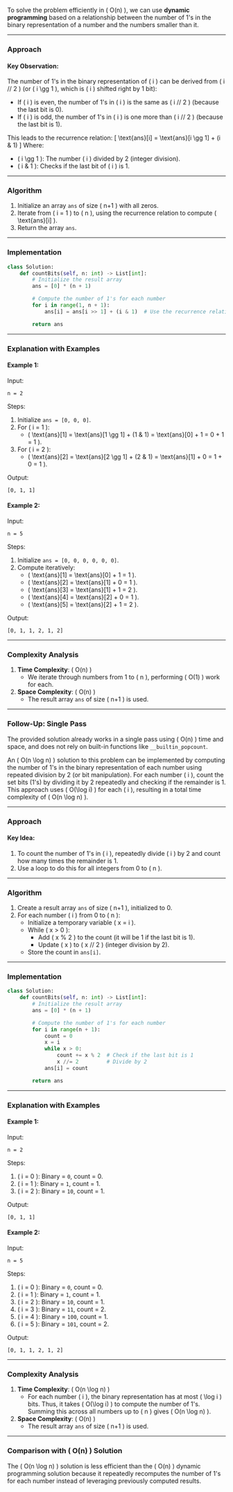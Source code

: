 To solve the problem efficiently in \( O(n) \), we can use **dynamic programming** based on a relationship between the number of 1's in the binary representation of a number and the numbers smaller than it.

---

### **Approach**
#### Key Observation:
The number of 1's in the binary representation of \( i \) can be derived from \( i // 2 \) (or \( i \gg 1 \), which is \( i \) shifted right by 1 bit):
- If \( i \) is even, the number of 1's in \( i \) is the same as \( i // 2 \) (because the last bit is 0).
- If \( i \) is odd, the number of 1's in \( i \) is one more than \( i // 2 \) (because the last bit is 1).

This leads to the recurrence relation:
\[
\text{ans}[i] = \text{ans}[i \gg 1] + (i \& 1)
\]
Where:
- \( i \gg 1 \): The number \( i \) divided by 2 (integer division).
- \( i \& 1 \): Checks if the last bit of \( i \) is 1.

---

### **Algorithm**
1. Initialize an array `ans` of size \( n+1 \) with all zeros.
2. Iterate from \( i = 1 \) to \( n \), using the recurrence relation to compute \( \text{ans}[i] \).
3. Return the array `ans`.

---

### **Implementation**

```python
class Solution:
    def countBits(self, n: int) -> List[int]:
        # Initialize the result array
        ans = [0] * (n + 1)

        # Compute the number of 1's for each number
        for i in range(1, n + 1):
            ans[i] = ans[i >> 1] + (i & 1)  # Use the recurrence relation

        return ans
```

---

### **Explanation with Examples**
#### Example 1:
Input:
```plaintext
n = 2
```

Steps:
1. Initialize `ans = [0, 0, 0]`.
2. For \( i = 1 \):
   - \( \text{ans}[1] = \text{ans}[1 \gg 1] + (1 \& 1) = \text{ans}[0] + 1 = 0 + 1 = 1 \).
3. For \( i = 2 \):
   - \( \text{ans}[2] = \text{ans}[2 \gg 1] + (2 \& 1) = \text{ans}[1] + 0 = 1 + 0 = 1 \).

Output:
```plaintext
[0, 1, 1]
```

#### Example 2:
Input:
```plaintext
n = 5
```

Steps:
1. Initialize `ans = [0, 0, 0, 0, 0, 0]`.
2. Compute iteratively:
   - \( \text{ans}[1] = \text{ans}[0] + 1 = 1 \).
   - \( \text{ans}[2] = \text{ans}[1] + 0 = 1 \).
   - \( \text{ans}[3] = \text{ans}[1] + 1 = 2 \).
   - \( \text{ans}[4] = \text{ans}[2] + 0 = 1 \).
   - \( \text{ans}[5] = \text{ans}[2] + 1 = 2 \).

Output:
```plaintext
[0, 1, 1, 2, 1, 2]
```

---

### **Complexity Analysis**
1. **Time Complexity**: \( O(n) \)
   - We iterate through numbers from 1 to \( n \), performing \( O(1) \) work for each.
2. **Space Complexity**: \( O(n) \)
   - The result array `ans` of size \( n+1 \) is used.

---

### **Follow-Up: Single Pass**
The provided solution already works in a single pass using \( O(n) \) time and space, and does not rely on built-in functions like `__builtin_popcount`.


An \( O(n \log n) \) solution to this problem can be implemented by computing the number of 1's in the binary representation of each number using repeated division by 2 (or bit manipulation). For each number \( i \), count the set bits (1's) by dividing it by 2 repeatedly and checking if the remainder is 1. This approach uses \( O(\log i) \) for each \( i \), resulting in a total time complexity of \( O(n \log n) \).

---

### **Approach**
#### Key Idea:
1. To count the number of 1's in \( i \), repeatedly divide \( i \) by 2 and count how many times the remainder is 1.
2. Use a loop to do this for all integers from 0 to \( n \).

---

### **Algorithm**
1. Create a result array `ans` of size \( n+1 \), initialized to 0.
2. For each number \( i \) from 0 to \( n \):
   - Initialize a temporary variable \( x = i \).
   - While \( x > 0 \):
     - Add \( x \% 2 \) to the count (it will be 1 if the last bit is 1).
     - Update \( x \) to \( x // 2 \) (integer division by 2).
   - Store the count in `ans[i]`.

---

### **Implementation**

```python
class Solution:
    def countBits(self, n: int) -> List[int]:
        # Initialize the result array
        ans = [0] * (n + 1)

        # Compute the number of 1's for each number
        for i in range(n + 1):
            count = 0
            x = i
            while x > 0:
                count += x % 2  # Check if the last bit is 1
                x //= 2         # Divide by 2
            ans[i] = count

        return ans
```

---

### **Explanation with Examples**
#### Example 1:
Input:
```plaintext
n = 2
```

Steps:
1. \( i = 0 \): Binary = `0`, count = 0.
2. \( i = 1 \): Binary = `1`, count = 1.
3. \( i = 2 \): Binary = `10`, count = 1.

Output:
```plaintext
[0, 1, 1]
```

#### Example 2:
Input:
```plaintext
n = 5
```

Steps:
1. \( i = 0 \): Binary = `0`, count = 0.
2. \( i = 1 \): Binary = `1`, count = 1.
3. \( i = 2 \): Binary = `10`, count = 1.
4. \( i = 3 \): Binary = `11`, count = 2.
5. \( i = 4 \): Binary = `100`, count = 1.
6. \( i = 5 \): Binary = `101`, count = 2.

Output:
```plaintext
[0, 1, 1, 2, 1, 2]
```

---

### **Complexity Analysis**
1. **Time Complexity**: \( O(n \log n) \)
   - For each number \( i \), the binary representation has at most \( \log i \) bits. Thus, it takes \( O(\log i) \) to compute the number of 1's. Summing this across all numbers up to \( n \) gives \( O(n \log n) \).
2. **Space Complexity**: \( O(n) \)
   - The result array `ans` of size \( n+1 \) is used.

---

### **Comparison with \( O(n) \) Solution**
The \( O(n \log n) \) solution is less efficient than the \( O(n) \) dynamic programming solution because it repeatedly recomputes the number of 1's for each number instead of leveraging previously computed results.
